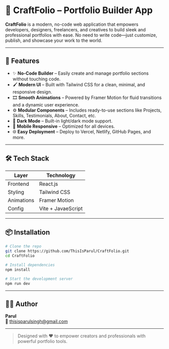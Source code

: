 # 🎨 CraftFolio – Portfolio Builder App

**CraftFolio** is a modern, no-code web application that empowers developers, designers, freelancers, and creatives to build sleek and professional portfolios with ease. No need to write code—just customize, publish, and showcase your work to the world.

---

## 🚀 Features

- ✨ **No-Code Builder** – Easily create and manage portfolio sections without touching code.
- 🖌️ **Modern UI** – Built with Tailwind CSS for a clean, minimal, and responsive design.
- 🎞️ **Smooth Animations** – Powered by Framer Motion for fluid transitions and a dynamic user experience.
- ⚙️ **Modular Components** – Includes ready-to-use sections like Projects, Skills, Testimonials, About, Contact, etc.
- 🌙 **Dark Mode** – Built-in light/dark mode support.
- 📱 **Mobile Responsive** – Optimized for all devices.
- 🌐 **Easy Deployment** – Deploy to Vercel, Netlify, GitHub Pages, and more.

---

## 🛠️ Tech Stack

| Layer      | Technology        |
|------------|-------------------|
| Frontend   | React.js          |
| Styling    | Tailwind CSS      |
| Animations | Framer Motion     |
| Config     | Vite + JavaeScript|

---

## 📦 Installation

```bash
# Clone the repo
git clone https://github.com/ThisIsParul/CraftFolio.git
cd CraftFolio

# Install dependencies
npm install

# Start the development server
npm run dev
```





---





## 👨‍💻 Author

**Parul**  
📧 thisisparulsingh@gmail.com

---

> Designed with ❤️ to empower creators and professionals with powerful portfolio tools.
